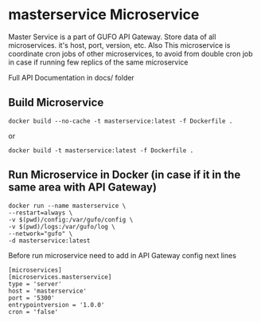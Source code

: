 # masterservice Microservice

Master Service is a part of GUFO API Gateway. Store data of all microservices. it's host, port, version, etc. Also This microservice is coordinate cron jobs of other microservices, to avoid from double cron job in case if running few replics of the same microservice

Full API Documentation in docs/ folder

## Build Microservice

```
docker build --no-cache -t masterservice:latest -f Dockerfile .
```
or
```
docker build -t masterservice:latest -f Dockerfile .
```


## Run Microservice in Docker (in case if it in the same area with API Gateway)

```
docker run --name masterservice \
--restart=always \
-v $(pwd)/config:/var/gufo/config \
-v $(pwd)/logs:/var/gufo/log \
--network="gufo" \
-d masterservice:latest
```

Before run microservice need to add in API Gateway config next lines

```
[microservices]
[microservices.masterservice]
type = 'server'
host = 'masterservice'
port = '5300'
entrypointversion = '1.0.0'
cron = 'false'
```
